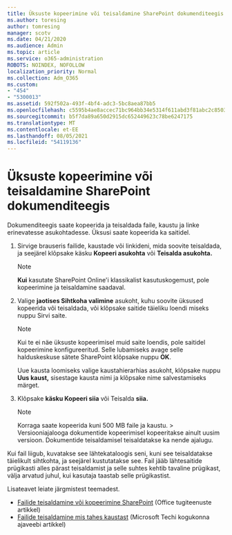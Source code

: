 ```yaml
---
title: Üksuste kopeerimine või teisaldamine SharePoint dokumenditeegis
ms.author: toresing
author: tomresing
manager: scotv
ms.date: 04/21/2020
ms.audience: Admin
ms.topic: article
ms.service: o365-administration
ROBOTS: NOINDEX, NOFOLLOW
localization_priority: Normal
ms.collection: Adm_O365
ms.custom:
- "454"
- "5300013"
ms.assetid: 592f502a-493f-4bf4-adc3-5bc8aea87bb5
ms.openlocfilehash: c5595b4ae8accec71bc964bb34e5314f611abd3f81abc2c8503e176389f62045
ms.sourcegitcommit: b5f7da89a650d2915dc652449623c78be6247175
ms.translationtype: MT
ms.contentlocale: et-EE
ms.lasthandoff: 08/05/2021
ms.locfileid: "54119136"
---
```

# <a name="copy-or-move-items-in-a-sharepoint-document-library"></a>Üksuste kopeerimine või teisaldamine SharePoint dokumenditeegis

Dokumenditeegis saate kopeerida ja teisaldada faile, kaustu ja linke erinevatesse asukohtadesse. Üksusi saate kopeerida ka saitidel. 
  
1. Sirvige brauseris failide, kaustade või linkideni, mida soovite teisaldada, ja seejärel klõpsake käsku **Kopeeri asukohta** või **Teisalda asukohta.**

    > [!NOTE]
    > **Kui** kasutate  SharePoint Online'i klassikalist kasutuskogemust, pole kopeerimine ja teisaldamine saadaval.
  
2. Valige **jaotises Sihtkoha valimine** asukoht, kuhu soovite üksused kopeerida või  teisaldada, või klõpsake saitide täieliku loendi miseks nuppu Sirvi saite.

    > [!NOTE]
    > Kui te ei näe üksuste kopeerimisel muid saite loendis, pole saitidel kopeerimine konfigureeritud. Selle lubamiseks avage selle halduskeskuse sätete SharePoint klõpsake nuppu **OK**.
  
    Uue kausta loomiseks valige kaustahierarhias asukoht, klõpsake nuppu **Uus kaust,** sisestage kausta nimi ja klõpsake nime salvestamiseks märget.

3. Klõpsake **käsku Kopeeri siia** või Teisalda **siia.**

    > [!NOTE]
    > Korraga saate kopeerida kuni 500 MB faile ja kaustu. > Versiooniajalooga dokumentide kopeerimisel kopeeritakse ainult uusim versioon. Dokumentide teisaldamisel teisaldatakse ka nende ajalugu.
  
 Kui fail liigub, kuvatakse see lähtekataloogis seni, kuni see teisaldatakse täielikult sihtkohta, ja seejärel kustutatakse see. Fail jääb lähtesaitide prügikasti alles pärast teisaldamist ja selle suhtes kehtib tavaline prügikast, välja arvatud juhul, kui kasutaja taastab selle prügikastist.

Lisateavet leiate järgmistest teemadest.

 - [Failide teisaldamine või kopeerimine SharePoint](https://support.office.com/article/move-or-copy-files-in-sharepoint-00e2f483-4df3-46be-a861-1f5f0c1a87bc) (Office tugiteenuste artikkel)
 - [Failide teisaldamine mis tahes kaustast](https://techcommunity.microsoft.com/t5/Microsoft-SharePoint-Blog/Now-move-files-anywhere-in-Office-365-SharePoint-and-OneDrive/ba-p/146973) (Microsoft Techi kogukonna ajaveebi artikkel)  